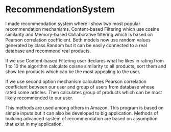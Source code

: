 # RecommendationSystem
I made recommendation system where I show two most popular recommendation mechanisms. Content-based Filtering which use cosine similarity and Memory-based Collaborative filtering which is based on Pearson correlation coefficient. Both models now use random values generated by class Random but it can be easily connected to a real database and recommend real products.

If we use Content-based Filtering user declares what he likes in rating from 1 to 10 the algorithm calculate coisne similarity to all products, sort them and show ten products which can be the most appealing to the user.

If we use second option mechanism calculates Pearson correlation coefficient between our user and group of users from database whose rated some articles. Then calculates group of products which can be most likely recommended to our user.

This methods are used among others in Amazon. This program is based on simple inputs but it can also be developed to big application.  Methods of building advanced system of recommendation are based on assumption that exist in my application.
